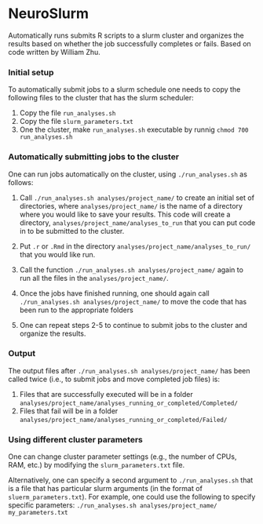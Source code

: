 # NeuroSlurm

Automatically runs submits R scripts to a slurm cluster and organizes the results based on whether the job successfully completes or fails. Based on code written by William Zhu. 

### Initial setup 

To automatically submit jobs to a slurm schedule one needs to copy the following files to the cluster that has the slurm scheduler: 

1. Copy the file `run_analyses.sh`
2. Copy the file `slurm_parameters.txt`
3. One the cluster, make `run_analyses.sh` executable by runnig `chmod 700 run_analyses.sh`


### Automatically submitting jobs to the cluster

One can run jobs automatically on the cluster, using `./run_analyses.sh` as follows: 

1. Call `./run_analyses.sh analyses/project_name/` to create an initial set of directories, where `analyses/project_name/` is the name of a directory where you would like to save your results. This code will create a directory, `analyses/project_name/analyses_to_run` that you can put code in to be submitted to the cluster. 

2. Put `.r` or `.Rmd` in the directory `analyses/project_name/analyses_to_run/` that you would like run. 
  
3. Call the function `./run_analyses.sh analyses/project_name/` again to run all the files in the `analyses/project_name/`.

4. Once the jobs have finished running, one should again call `./run_analyses.sh analyses/project_name/` to move the code that has been run to the appropriate folders

5. One can repeat steps 2-5 to continue to submit jobs to the cluster and organize the results.

   
### Output

The output files after `./run_analyses.sh analyses/project_name/` has been called twice (i.e., to submit jobs and move completed job files) is:  

1. Files that are successfully executed will be in a folder `analyses/project_name/analyses_running_or_completed/Completed/`
2. Files that fail will be in a folder `analyses/project_name/analyses_running_or_completed/Failed/` 


### Using different cluster parameters

One can change cluster parameter settings (e.g., the number of CPUs, RAM, etc.) by modifying the `slurm_parameters.txt` file. 

Alternatively, one can specify a second argument to `./run_analyses.sh` that is a file that has particular slurm arguments (in the format of `sluerm_parameters.txt`). For example, one could use the following to specify specific parameters:  `./run_analyses.sh analyses/project_name/ my_parameters.txt` 

